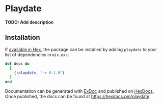 # Playdate

**TODO: Add description**

## Installation

If [available in Hex](https://hex.pm/docs/publish), the package can be installed
by adding `playdate` to your list of dependencies in `mix.exs`:

```elixir
def deps do
  [
    {:playdate, "~> 0.1.0"}
  ]
end
```

Documentation can be generated with [ExDoc](https://github.com/elixir-lang/ex_doc)
and published on [HexDocs](https://hexdocs.pm). Once published, the docs can
be found at <https://hexdocs.pm/playdate>.

